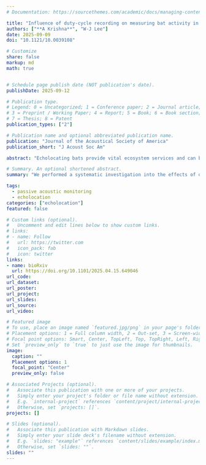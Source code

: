 ```yaml
---
# Documentation: https://sourcethemes.com/academic/docs/managing-content/

title: "Influence of duty-cycle recording on measuring bat activity in passive acoustic monitoring"
authors: ["**A Krishna**", "W-J Lee"]
date: 2025-09-09
doi: "10.1121/10.0039108"

# Customize
share: false
markup: md
math: true


# Schedule page publish date (NOT publication's date).
publishDate: 2025-09-12

# Publication type.
# Legend: 0 = Uncategorized; 1 = Conference paper; 2 = Journal article;
# 3 = Preprint / Working Paper; 4 = Report; 5 = Book; 6 = Book section;
# 7 = Thesis; 8 = Patent
publication_types: ["2"]

# Publication name and optional abbreviated publication name.
publication: "Journal of the Acoustical Society of America"
publication_short: "J Acoust Soc Am"

abstract: "Echolocating bats provide vital ecosystem services and can be monitored effectively using passive acoustic monitoring (PAM) techniques. Duty-cycle subsampling is widely used to collect PAM data at regular ON/OFF cycles to circumvent battery and storage capacity constraints for long-term monitoring. However, the impact of duty-cycle subsampling and potential detector errors on estimating bat activity has not been systematically investigated for bats. Here, we simulate the influence of duty-cycle subsampling in measuring bat activity via three metrics—call rate, activity index (AI), and bout-time percentage (BTP)—using three months of continuous recordings spanning summer to fall in a temperate urban natural area. Our simulations show that subsampled bat activity estimates more accurately track true values when the listening ratio is high and the cycle length is low, when the true call activity is high, or when recorded calls have lower frequency content. Generally, among the three metrics, AI provides the best subsampling estimates and is robust against false negatives but sensitive to false positives, whereas BTP provides better temporal resolution compared to AI and is robust against both false positives and false negatives. Our results offer important insights into selecting sampling parameters and measurement metrics for long-term bat PAM."

# Summary. An optional shortened abstract.
summary: "We performed a systematic investigation into the effects of duty-cycling on measuring activity in the passive acoustic monitoring of echolocating bats."

tags:
  - passive acoustic monitoring
  - echolocation
categories: ["echolocation"]
featured: false

# Custom links (optional).
#   Uncomment and edit lines below to show custom links.
# links:
# - name: Follow
#   url: https://twitter.com
#   icon_pack: fab
#   icon: twitter
links:
- name: bioRxiv
  url: https://doi.org/10.1101/2025.04.15.649046
url_code:
url_dataset:
url_poster:
url_project:
url_slides:
url_source:
url_video:

# Featured image
# To use, place an image named `featured.jpg/png` in your page's folder.
# Placement options: 1 = Full column width, 2 = Out-set, 3 = Screen-width
# Focal point options: Smart, Center, TopLeft, Top, TopRight, Left, Right, BottomLeft, Bottom, BottomRight
# Set `preview_only` to `true` to just use the image for thumbnails.
image:
  caption: ""
  Placement options: 1
  focal_point: "Center"
  preview_only: false

# Associated Projects (optional).
#   Associate this publication with one or more of your projects.
#   Simply enter your project's folder or file name without extension.
#   E.g. `internal-project` references `content/project/internal-project/index.md`.
#   Otherwise, set `projects: []`.
projects: []

# Slides (optional).
#   Associate this publication with Markdown slides.
#   Simply enter your slide deck's filename without extension.
#   E.g. `slides: "example"` references `content/slides/example/index.md`.
#   Otherwise, set `slides: ""`.
slides: ""
---
```

